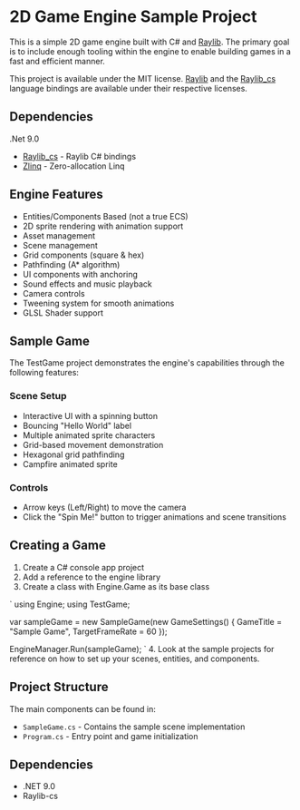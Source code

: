 # 2D Game Engine Sample Project

This is a simple 2D game engine built with C# and [Raylib](https://github.com/raysan5/raylib). The primary goal is to include enough tooling within the engine to enable building games in a fast and efficient manner.

This project is available under the MIT license. 
[Raylib](https://github.com/raysan5/raylib) and the [Raylib_cs](https://github.com/raylib-cs/raylib-cs) language bindings are available under their respective licenses.

## Dependencies

.Net 9.0
- [Raylib_cs](https://github.com/raylib-cs/raylib-cs) - Raylib C# bindings
- [Zlinq](https://github.com/Cysharp/ZLinq) - Zero-allocation Linq

## Engine Features

- Entities/Components Based (not a true ECS)
- 2D sprite rendering with animation support
- Asset management
- Scene management
- Grid components (square & hex)
- Pathfinding (A* algorithm)
- UI components with anchoring
- Sound effects and music playback
- Camera controls
- Tweening system for smooth animations
- GLSL Shader support

## Sample Game

The TestGame project demonstrates the engine's capabilities through the following features:

### Scene Setup
- Interactive UI with a spinning button
- Bouncing "Hello World" label
- Multiple animated sprite characters
- Grid-based movement demonstration
- Hexagonal grid pathfinding
- Campfire animated sprite

### Controls
- Arrow keys (Left/Right) to move the camera
- Click the "Spin Me!" button to trigger animations and scene transitions

## Creating a Game

1. Create a C# console app project
2. Add a reference to the engine library
3. Create a class with Engine.Game as its base class

`
using Engine; 
using TestGame;

var sampleGame = new SampleGame(new GameSettings()
{
GameTitle = "Sample Game",
TargetFrameRate = 60
});

EngineManager.Run(sampleGame);
`
4. Look at the sample projects for reference on how to set up your scenes, entities, and components.

## Project Structure

The main components can be found in:
- `SampleGame.cs` - Contains the sample scene implementation
- `Program.cs` - Entry point and game initialization

## Dependencies

- .NET 9.0
- Raylib-cs